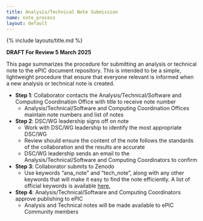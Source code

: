 ```yaml
---
title: Analysis/Technical Note Submission
name: note_process
layout: default
---
```

{% include layouts/title.md %}

**DRAFT For Review 5 March 2025**

This page summarizes the procedure for submitting an analysis or technical note to the ePIC document repository. This is intended to be a simple, lightweight procedure that ensure that everyone relevant is informed when a new analysis or technical note is created.

* **Step 1**: Collaborator contacts the Analysis/Technical/Software and Computing Coordination Office with title to receive note number
  * Analysis/Technical/Software and Computing Coordination Offices maintain note numbers and list of notes
* **Step 2**: DSC/WG leadership signs off on note
  * Work with DSC/WG leadership to identify the most appropriate DSC/WG
  * Review should ensure the content of the note follows the standards of the collaboration and the results are accurate
  * DSC/WG leadership sends an email to the Analysis/Technical/Software and Computing Coordinators to confirm
* **Step 3**: Collaborator submits to Zenodo
  * Use keywords “ana_note” and “tech_note”, along with any other keywords that will make it easy to find the note efficiently. A list of official keywords is available [here.](/documents/keywords)
* **Step 4**: Analysis/Technical/Software and Computing Coordinators approve publishing to ePIC
  * Analysis and Technical notes will be made available to ePIC Community members
  